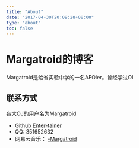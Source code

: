 ```yaml
---
title: "About"
date: "2017-04-30T20:09:28+08:00"
type: "about"
toc: false
---
```

# Margatroid的博客
Margatroid是蛤省实验中学的一名AFOIer。曾经学过OI

## 联系方式
各大OJ的用户名为Margatroid

- Github [Enter-tainer](https://github.com/enter-tainer)
- QQ: 351652632
- 网易云音乐： <a href="http://music.163.com/#/user/home?id=98419837">-Margatroid</a>
